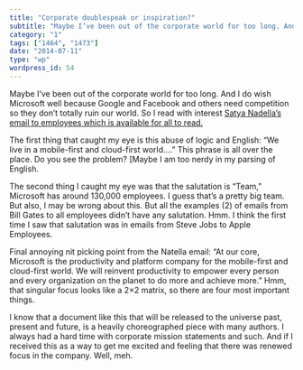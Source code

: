 ```yaml
---
title: "Corporate doublespeak or inspiration?"
subtitle: "Maybe I’ve been out of the corporate world for too long. And I do wish Microsoft well because Google..."
category: "1"
tags: ["1464", "1473"]
date: "2014-07-11"
type: "wp"
wordpress_id: 54
---
```

Maybe I’ve been out of the corporate world for too long. And I do wish Microsoft well because Google and Facebook and others need competition so they don’t totally ruin our world. So I read with interest [Satya Nadella’s email to employees which is available for all to read.](http://www.microsoft.com/en-us/news/ceo/index.html)

The first thing that caught my eye is this abuse of logic and English: “We live in a mobile-first and cloud-first world….” This phrase is all over the place. Do you see the problem? [Maybe I am too nerdy in my parsing of English.

The second thing I caught my eye was that the salutation is “Team,” Microsoft has around 130,000 employees. I guess that’s a pretty big team. But also, I may be wrong about this. But all the examples (2) of emails from Bill Gates to all employees didn’t have any salutation. Hmm. I think the first time I saw that salutation was in emails from Steve Jobs to Apple Employees.

Final annoying nit picking point from the Natella email: “At our core, Microsoft is the productivity and platform company for the mobile-first and cloud-first world. We will reinvent productivity to empower every person and every organization on the planet to do more and achieve more.” Hmm, that singular focus looks like a 2×2 matrix, so there are four most important things.

I know that a document like this that will be released to the universe past, present and future, is a heavily choreographed piece with many authors. I always had a hard time with corporate mission statements and such. And if I received this as a way to get me excited and feeling that there was renewed focus in the company. Well, meh.
